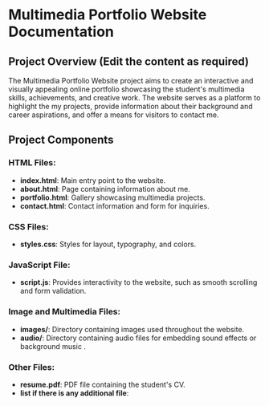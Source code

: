 # Multimedia Portfolio Website Documentation

## Project Overview (Edit the content as required)

The Multimedia Portfolio Website project aims to create an interactive and visually appealing online portfolio showcasing the student's multimedia skills, achievements, and creative work. The website serves as a platform to highlight the my projects, provide information about their background and career aspirations, and offer a means for visitors to contact me.

## Project Components

### HTML Files:

-   **index.html**: Main entry point to the website.
-   **about.html**: Page containing information about me.
-   **portfolio.html**: Gallery showcasing multimedia projects.
-   **contact.html**: Contact information and form for inquiries.

### CSS Files:

-   **styles.css**: Styles for layout, typography, and colors.

### JavaScript File:

-   **script.js**: Provides interactivity to the website, such as smooth scrolling and form validation.

### Image and Multimedia Files:

-   **images/**: Directory containing images used throughout the website.
-   **audio/**: Directory containing audio files for embedding sound effects or background music .

### Other Files:

-   **resume.pdf**: PDF file containing the student's CV.
-   **list if there is any additional file**:
